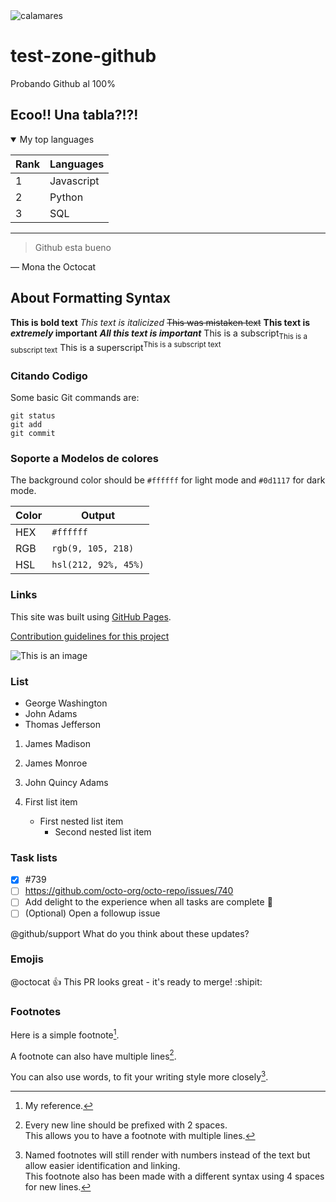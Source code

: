 <picture>
 <source media="(prefers-color-scheme: dark)" srcset="https://i.pinimg.com/564x/4c/8b/de/4c8bdedc3cba3e554e3d85f499fe38db.jpg">
 <source media="(prefers-color-scheme: light)" srcset="https://i.pinimg.com/564x/4c/8b/de/4c8bdedc3cba3e554e3d85f499fe38db.jpg">
 <img alt="calamares" src="https://i.pinimg.com/564x/4c/8b/de/4c8bdedc3cba3e554e3d85f499fe38db.jpg">
</picture>

# test-zone-github
Probando Github al 100%

## Ecoo!! Una tabla?!?!

<details open>
<summary>My top languages</summary>

| Rank | Languages |
|---|---|
|     1| Javascript|
|     2| Python    |
|     3| SQL       |
  
</details>

---
> Github esta bueno

— Mona the Octocat

## About Formatting Syntax
<!-- TO DO: add more details about me later -->

**This is bold text**
*This text is italicized*
	~~This was mistaken text~~
 **This text is _extremely_ important**
***All this text is important***
This is a subscript<sub>This is a subscript text</sub>
This is a superscript<sup>This is a subscript text</sup>

### Citando Codigo
Some basic Git commands are:
```
git status
git add
git commit
```

### Soporte a Modelos de colores
The background color should be `#ffffff` for light mode and `#0d1117` for dark mode.

|   Color  |   Output               |
|----------|------------------------|
|   HEX    |  `#ffffff`             |
|   RGB    |  `rgb(9, 105, 218)`    |
|   HSL    |  `hsl(212, 92%, 45%)`  |

### Links
This site was built using [GitHub Pages](https://pages.github.com/).

[Contribution guidelines for this project](docs/CONTRIBUTING.md)

![This is an image](https://myoctocat.com/assets/images/base-octocat.svg)

### List
- George Washington
- John Adams
- Thomas Jefferson

1. James Madison
2. James Monroe
3. John Quincy Adams

1. First list item
   - First nested list item
     - Second nested list item

### Task lists
- [x] #739
- [ ] https://github.com/octo-org/octo-repo/issues/740
- [ ] Add delight to the experience when all tasks are complete :tada:
- [ ] \(Optional) Open a followup issue

@github/support What do you think about these updates?

### Emojis
@octocat :+1: This PR looks great - it's ready to merge! :shipit:

### Footnotes
Here is a simple footnote[^1].

A footnote can also have multiple lines[^2].  

You can also use words, to fit your writing style more closely[^note].

[^1]: My reference.
[^2]: Every new line should be prefixed with 2 spaces.  
  This allows you to have a footnote with multiple lines.
[^note]:
    Named footnotes will still render with numbers instead of the text but allow easier identification and linking.  
    This footnote also has been made with a different syntax using 4 spaces for new lines.
   

